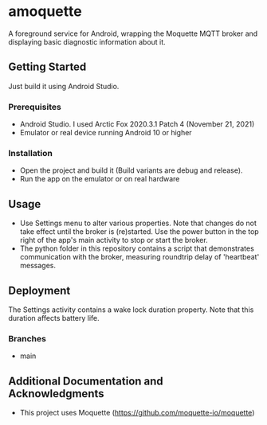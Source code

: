 # amoquette
A foreground service for Android, wrapping the Moquette MQTT broker and displaying basic diagnostic information about it.

## Getting Started

Just build it using Android Studio.

### Prerequisites

* Android Studio. I used Arctic Fox 2020.3.1 Patch 4 (November 21, 2021)
* Emulator or real device running Android 10 or higher

### Installation

* Open the project and build it (Build variants are debug and release).
* Run the app on the emulator or on real hardware

## Usage

* Use Settings menu to alter various properties. Note that changes do not take effect until the broker is (re)started. Use the power button in the top right of the app's main activity to stop or start the broker.
* The python folder in this repository contains a script that demonstrates communication with the broker, measuring roundtrip delay of 'heartbeat' messages.

## Deployment

The Settings activity contains a wake lock duration property. Note that this duration affects battery life.

### Branches

* main

## Additional Documentation and Acknowledgments

* This project uses Moquette (https://github.com/moquette-io/moquette)